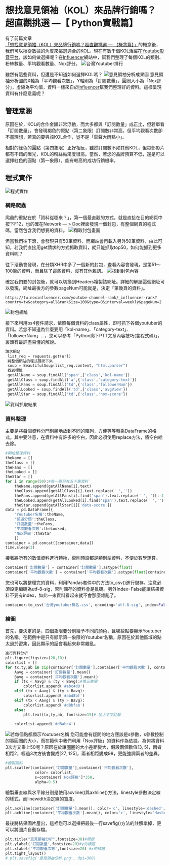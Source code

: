 # 想找意見領袖（KOL）來品牌行銷嗎？超直觀挑選 —【 Python實戰篇】

有了前篇文章[「想找意見領袖（KOL）來品牌行銷嗎？超直觀挑選 — 【概念篇】」]()的概念後，我們可以換從數據的角度來挑選適合的KOL。現在有數千個KOL活躍在[Youtube影音平台](https://www.youtube.com/)，該如何做選擇呢？在[Influencer](https://tw.noxinfluencer.com/)網站中，幫我們整理了每個KOL的類別、粉絲數量、平均觀看數量、Nox評分。
![台灣Youtuber排行](https://i.imgur.com/sGjdVED.png)

雖然有這些資料，但還是不知道如何選擇KOL嗎？
![意見領袖分析成果圖](https://i.imgur.com/BQEwXOA.png)
意見領袖分析圖的X軸為「平均觀看次數」，Y軸則為「訂閱數量」，圓圈大小為「Nox評分」，虛線為平均值，資料一樣來自於[Influencer](https://tw.noxinfluencer.com/)幫我們整理好的資料。這樣呈現資料有什麼意義呢？

## 管理意涵
原因在於，KOL的合作金額非常浮動，而大多都與「訂閱數量」成正比，但若單看「訂閱數量」，會發現褐色的原點（第二象限）訂閱數非常高，但平均觀看次數卻不盡理想，若真的要與該KOL合作，豈不是「雷聲大雨點小」。

相對的綠色的圓點（第四象限）正好相反，雖然訂閱數不如其他KOL，但每部影片都有不錯的曝光，KOL的粉絲黏濁度很高。當然，若您的品牌預算不低，還是可以選擇紅色的圓點（第一象限），能有較高的成功行銷機率。

## 程式實作
![程式實作](https://i.imgur.com/dPwO7ko.png)

### 網路爬蟲
爬蟲的重點在於「資料從哪來？」，第一個最直觀的方式，就是直接在目的網頁中按下F12，也的確在Network — > Doc裡面發現一個封包，有整個網頁的程式碼，當然包含我們想要的資料。
![擷取封包畫面](https://i.imgur.com/ZdCt7Y1.png)

但當我們往下滾，會發現只有50筆資料，而網站會再載入另外50筆資料，由此可知，若我們直接用get請求的方式抓取資料，就只能抓取top50，如何能抓到更多資料呢？

往下滾動會發現，在分類XHR中多了一個新的封包，查看內容會發現，是第51～100筆的資料，而且除了這些資料，沒有其他雜訊。
![找到封包內容](https://i.imgur.com/6SpHng2.png)

確定我們要的封包後，就可以切換到Headers複製該網址。詳細的解讀這個網址可以發現，網址最後方的參數pageNum可能就是，決定「第幾頁的資料」。
```
https://tw.noxinfluencer.com/youtube-channel-rank/_influencer-rank?country=tw&category=all&rankSize=100&type=0&interval=weekly&pageNum=2
```
![封包網址](https://i.imgur.com/rQOLsLU.png)

接下來利用bs4套件請求，依照每個資料的class屬性，即可抓下各個youtuber的資料。若您不知道為什麼要用「kol-name」、「category-text」、「followerNum」…，您可以參考「Python爬下PTT文章內容技巧(含程式碼)」，裏頭有最詳盡易懂的解說。
```python
請求網站
 list_req = requests.get(url)
 將整個網站的程式碼爬下來
 soup = BeautifulSoup(list_req.content, "html.parser")
 找到標籤
 getAllName = soup.findAll('span',{'class','kol-name'})
 getAllClass = soup.findAll('a',{'class','category-text'})
 getAllFans = soup.findAll('td',{'class','followerNum'})
 getAllLooked = soup.findAll('td',{'class','avgView'})
 getAllStar = soup.findAll('td',{'class','nox-score'})
```
![資料抓取結果](https://i.imgur.com/F3K3Lye.png)

### 資料整理
主要是將每個資料分門別類地放到不同的陣列，方便等等轉乘DataFrame的格式。其中要注意，在資料中有許多的空白，因此必須使用replace方法，將空白給去除。
```python
#開始整理資料
theName = []
theClass = []
theFans = []
theLooked = []
theStar = []
for i in range(50):#每一頁只有五十筆資料
    theName.append(getAllName[i].text)
    theClass.append(getAllClass[i].text.replace(' ',''))
    theFans.append(getAllFans[i].find('span').text.replace(' ','')[:-1])
    theLooked.append(getAllLooked[i].find('span').text.replace(' ','')[:-1])
    theStar.append(getAllStar[i]['data-score'])
data = pd.DataFrame({
    'Youtuber名稱':theName,
    '頻道分類':theClass,
    '訂閱數量':theFans,
    '平均觀看次數':theLooked,
    'Nox評級':theStar
    })
container = pd.concat([container,data])
time.sleep(3)
```
接著將所有的數值資料進行轉換，否則預設都是類別型資料，不便於數學運算。
```python
container['訂閱數量'] = container['訂閱數量'].astype(float)
container['平均觀看次數'] = container['平均觀看次數'].astype(float)container['Nox評級'] = container['Nox評級'].astype(float)
```
您也可以將整理完的資料，利用Pandas套件中的方法to_csv()進行儲存。注意必須設定編碼為utf-8-sig，否則儲存的資料會是亂碼。另外Index=False能讓結果資料不要有index，如此一來資料看起來就不會那麼雜亂了。
```python
container.to_csv('台灣youtuber排名.csv', encoding='utf-8-sig', index=False)
```

### 繪圖
首先，要決定的是，四個象限要分別給予不同的顏色，且哪些點要顯示Youtuber的名稱。在範例中是只有顯示第一象限的Youtuber名稱，原因在於其他區域的點太過於密集，因此顯示的話會看起來非常雜亂。
```python
進行資料分析
plt.figure(figsize=(20,10))
colorlist = []
for tx,ty,ab in zip(container['訂閱數量'],container['平均觀看次數'], container['Youtuber名稱']):
    Aavg = container['訂閱數量'].mean()
    Bavg = container['平均觀看次數'].mean()
    if (tx < Aavg) & (ty < Bavg):#第三象限
        colorlist.append('#abc4d8')
    elif (tx > Aavg) & (ty < Bavg):
        colorlist.append('#abd8bf')
    elif (tx < Aavg) & (ty > Bavg):
        colorlist.append('#d8bfab')
    else:
        plt.text(tx,ty,ab, fontsize=15)# 加上文字註解
        
    colorlist.append('#d8abc4')
```
![若每個點都顯示Youtuber名稱](https://i.imgur.com/77VkZlP.png)
您可能會有疑問的地方應該是s參數，s參數控制的事圓圈的大小，而在範例中我們利用「Nox評級」的資料作為依據。為何將資料3次方又乘上50呢？原因在於讓圈圈的大小差距變大，假設兩個數值[3, 5]，兩者相距2，經過3次方後會變成[27, 125]，兩者相距變成98，更能強調兩者的差異。

```python
#繪製圓點
plt.scatter(container['訂閱數量'],container['平均觀看次數'],
             color= colorlist,
             s=container['Nox評級']*350,
             alpha=0.5)
```
繪製垂直線與水平線分別是使用axvline()與axhline()方法，linestyle參數決定線的樣式，而linewidth決定線的寬度。
```python
plt.axvline(container['訂閱數量'].mean(), color='c', linestyle='dashed', linewidth=1) # 繪製平均線    
plt.axhline(container['平均觀看次數'].mean(), color='c', linestyle='dashed', linewidth=1) # 繪製平均線
```
最後將結果圖片產出，這裡您可以選擇把最後一行savefig()方法的註解拿掉，便可以將圖片自動存檔。
```python
plt.title("意見領袖分析",fontsize=30)#標題
plt.ylabel('訂閱數量',fontsize=20)#y的標題
plt.xlabel('平均觀看次數',fontsize=20) #x的標題
plt.tight_layout()
# plt.savefig('意見領袖分析.png', dpi=300)
```
